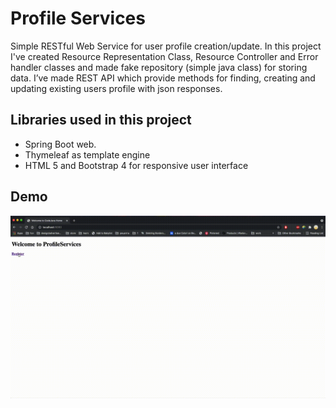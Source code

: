 # Profile Services

Simple RESTful Web Service for user profile creation/update. 
In this project I've created Resource Representation Class, Resource Controller and Error handler classes and made fake repository (simple java class) for storing data. I’ve made REST API which provide methods for finding, creating and updating existing users profile with json responses.


## Libraries used in this project
- Spring Boot web.
- Thymeleaf as template engine
- HTML 5 and Bootstrap 4 for responsive user interface

## Demo 
![Alt Text](demo/demo.gif)

